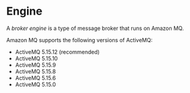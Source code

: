 # Engine<a name="broker-engine"></a>

A *broker engine* is a type of message broker that runs on Amazon MQ\. 

Amazon MQ supports the following versions of ActiveMQ:
+ ActiveMQ 5\.15\.12 \(recommended\)
+ ActiveMQ 5\.15\.10
+ ActiveMQ 5\.15\.9
+ ActiveMQ 5\.15\.8
+ ActiveMQ 5\.15\.6
+ ActiveMQ 5\.15\.0 